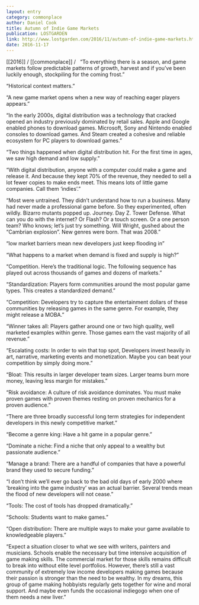 ```yaml
---
layout: entry
category: commonplace
author: Daniel Cook
title: Autumn of Indie Game Markets
publication: LOSTGARDEN
link: http://www.lostgarden.com/2016/11/autumn-of-indie-game-markets.html
date: 2016-11-17
--- 
```


[[2016]] / [[commonplace]] / 
 
“To everything there is a season, and game markets follow predictable patterns of growth, harvest and if you’ve been luckily enough, stockpiling for the coming frost.”

“Historical context matters.”

“A new game market opens when a new way of reaching eager players appears.”

“In the early 2000s, digital distribution was a technology that cracked opened an industry previously dominated by retail sales. Apple and Google enabled phones to download games. Microsoft, Sony and Nintendo enabled consoles to download games. And Steam created a cohesive and reliable ecosystem for PC players to download games.”

“Two things happened when digital distribution hit. For the first time in ages, we saw high demand and low supply.”

“With digital distribution, anyone with a computer could make a game and release it. And because they kept 70% of the revenue, they needed to sell a lot fewer copies to make ends meet. This means lots of little game companies. Call them ‘indies’.”

“Most were untrained. They didn’t understand how to run a business. Many had never made a professional game before. So they experimented, often wildly. Bizarro mutants popped up. Journey. Day Z. Tower Defense. What can you do with the internet? Or Flash? Or a touch screen. Or a one person team? Who knows; let’s just try something. Will Wright, gushed about the “Cambrian explosion”. New genres were born. That was 2008.”

“low market barriers mean new developers just keep flooding in”

“What happens to a market when demand is fixed and supply is high?”

“Competition. Here’s the traditional logic. The following sequence has played out across thousands of games and dozens of markets.”

“Standardization: Players form communities around the most popular game types. This creates a standardized demand.”

“Competition: Developers try to capture the entertainment dollars of these communities by releasing games in the same genre. For example, they might release a MOBA.”

“Winner takes all: Players gather around one or two high quality, well marketed examples within genre. Those games earn the vast majority of all revenue.”

“Escalating costs: In order to win that top spot, Developers invest heavily in art, narrative, marketing events and monetization. Maybe you can beat your competition by simply doing more.”

“Bloat: This results in larger developer team sizes. Larger teams burn more money, leaving less margin for mistakes.”

“Risk avoidance: A culture of risk avoidance dominates. You must make proven games with proven themes resting on proven mechanics for a proven audience.”

“There are three broadly successful long term strategies for independent developers in this newly competitive market.”

“Become a genre king: Have a hit game in a popular genre.”

“Dominate a niche: Find a niche that only appeal to a wealthy but passionate audience.”

“Manage a brand: There are a handful of companies that have a powerful brand they used to secure funding.”

“I don’t think we’ll ever go back to the bad old days of early 2000 where ‘breaking into the game industry’ was an actual barrier. Several trends mean the flood of new developers will not cease.”

“Tools: The cost of tools has dropped dramatically.”

“Schools: Students want to make games.”

“Open distribution: There are multiple ways to make your game available to knowledgeable players.”

“Expect a situation closer to what we see with writers, painters and musicians. Schools enable the necessary but time intensive acquisition of game making skills. The commercial market for those skills remains difficult to break into without elite level portfolios. However, there’s still a vast community of extremely low income developers making games because their passion is stronger than the need to be wealthy. In my dreams, this group of game making hobbyists regularly gets together for wine and moral support. And maybe even funds the occasional indiegogo when one of them needs a new liver.”

